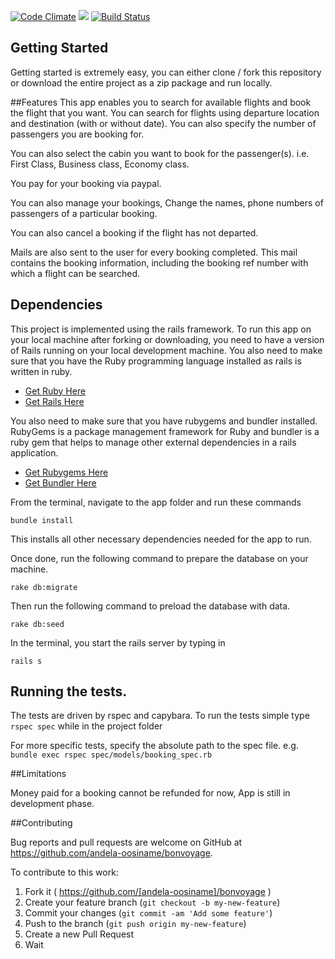 [![Code Climate](https://codeclimate.com/github/andela-oosiname/bonvoyage/badges/gpa.svg)](https://codeclimate.com/github/andela-oosiname/bonvoyage)
<a href="https://codeclimate.com/github/andela-oosiname/bonvoyage/coverage"><img src="https://codeclimate.com/github/andela-oosiname/bonvoyage/badges/coverage.svg" /></a>
[![Build Status](https://travis-ci.org/andela-oosiname/bonvoyage.svg?branch=master)](https://travis-ci.org/andela-oosiname/bonvoyage)

## Getting Started
Getting started is extremely easy, you can either clone / fork this repository or download the entire project as a zip package and run locally.

##Features
This app enables you to search for available flights and book the flight that you want. You can search for flights using departure location and destination (with or without date). You can also specify the number of passengers you are booking for.

You can also select the cabin you want to book for the passenger(s). i.e. First Class, Business class, Economy class.

You pay for your booking via paypal.

You can also manage your bookings, Change the names, phone numbers of passengers of a particular booking.

You can also cancel a booking if the flight has not departed.

Mails are also sent to the user for every booking completed. This mail contains the booking information, including the booking ref number with which a flight can be searched.

## Dependencies
This project is implemented using the rails framework. To run this app on your local machine after forking or downloading, you need to have a version of Rails running on your local development machine. You also need to make sure that you have the Ruby programming language installed as rails is written in ruby.

* [Get Ruby Here](http://www.ruby-lang.org/)
* [Get Rails Here](http://rubyonrails.org/)

You also need to make sure that you have rubygems and bundler installed. RubyGems is a package management framework for Ruby and bundler is a ruby gem that helps to manage other external dependencies in a rails application.

* [Get Rubygems Here](https://rubygems.org/pages/download)
* [Get Bundler Here](http://bundler.io/)

From the terminal, navigate to the app folder and run these commands
```
bundle install
```
This installs all other necessary dependencies needed for the app to run.

Once done, run the following command to prepare the database on your machine.
```
rake db:migrate
```
Then run the following command to preload the database with data.
```
rake db:seed
```
In the terminal, you start the rails server by typing in
```
rails s
```
## Running the tests.

The tests are driven by rspec and capybara. To run the tests simple type `rspec spec` while
in the project folder

For more specific tests, specify the absolute path to the spec file.
e.g. `bundle exec rspec spec/models/booking_spec.rb`

##Limitations

Money paid for a booking cannot be refunded for now, App is still in development phase.

##Contributing

Bug reports and pull requests are welcome on GitHub at https://github.com/andela-oosiname/bonvoyage.

To contribute to this work:

1. Fork it ( https://github.com/[andela-oosiname]/bonvoyage )
2. Create your feature branch (`git checkout -b my-new-feature`)
3. Commit your changes (`git commit -am 'Add some feature'`)
4. Push to the branch (`git push origin my-new-feature`)
5. Create a new Pull Request
6. Wait
